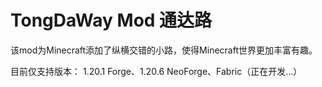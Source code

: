 # TongDaWay Mod 通达路
该mod为Minecraft添加了纵横交错的小路，使得Minecraft世界更加丰富有趣。

目前仅支持版本： 1.20.1 Forge、1.20.6 NeoForge、Fabric（正在开发...）
